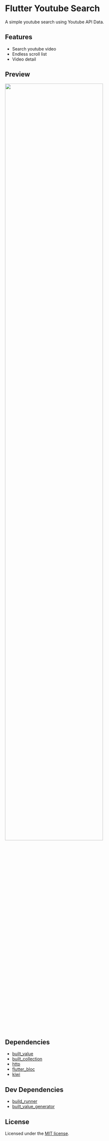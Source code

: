 # Flutter Youtube Search

A simple youtube search using Youtube API Data.

## Features

* Search youtube video
* Endless scroll list
* Video detail

## Preview

<!-- ![app_demo](./screenshots/demo.gif) -->
<img src="./screenshots/demo.gif" width="80%" height="80%">

## Dependencies
* [built_value](https://pub.dev/packages/built_value)
* [built_collection](https://pub.dev/packages/built_collection)
* [http](https://pub.dev/packages/http)
* [flutter_bloc](https://pub.dev/packages/flutter_bloc)
* [kiwi](https://pub.dev/packages/kiwi)

## Dev Dependencies
* [build_runner](https://pub.dev/packages/build_runner)
* [built_value_generator](https://pub.dev/packages/built_value_generator)

## License
Licensed under the [MIT license](https://opensource.org/licenses/MIT).